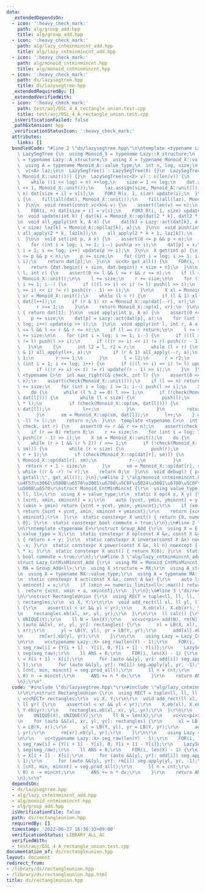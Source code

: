 ```yaml
---
data:
  _extendedDependsOn:
  - icon: ':heavy_check_mark:'
    path: alg/group_add.hpp
    title: alg/group_add.hpp
  - icon: ':heavy_check_mark:'
    path: alg/lazy_cntminmincnt_add.hpp
    title: alg/lazy_cntminmincnt_add.hpp
  - icon: ':heavy_check_mark:'
    path: alg/monoid_cntminmincnt.hpp
    title: alg/monoid_cntminmincnt.hpp
  - icon: ':heavy_check_mark:'
    path: ds/lazysegtree.hpp
    title: ds/lazysegtree.hpp
  _extendedRequiredBy: []
  _extendedVerifiedWith:
  - icon: ':heavy_check_mark:'
    path: test/aoj/DSL_4_A_rectangle_union.test.cpp
    title: test/aoj/DSL_4_A_rectangle_union.test.cpp
  _isVerificationFailed: false
  _pathExtension: hpp
  _verificationStatusIcon: ':heavy_check_mark:'
  attributes:
    links: []
  bundledCode: "#line 2 \"ds/lazysegtree.hpp\"\n\ntemplate <typename Lazy>\nstruct\
    \ LazySegTree {\n  using Monoid_X = typename Lazy::X_structure;\n  using Monoid_A\
    \ = typename Lazy::A_structure;\n  using X = typename Monoid_X::value_type;\n\
    \  using A = typename Monoid_A::value_type;\n  int n, log, size;\n  vc<X> dat;\n\
    \  vc<A> laz;\n\n  LazySegTree() : LazySegTree(0) {}\n  LazySegTree(int n) : LazySegTree(vc<X>(n,\
    \ Monoid_X::unit())) {}\n  LazySegTree(vc<X> v) : n(len(v)) {\n    log = 1;\n\
    \    while ((1 << log) < n) ++log;\n    size = 1 << log;\n    dat.assign(size\
    \ << 1, Monoid_X::unit());\n    laz.assign(size, Monoid_A::unit());\n    FOR(i,\
    \ n) dat[size + i] = v[i];\n    FOR3_R(i, 1, size) update(i);\n  }\n\n  void reset()\
    \ {\n    fill(all(dat), Monoid_X::unit());\n    fill(all(laz), Monoid_A::unit());\n\
    \  }\n\n  void reset(const vc<X>& v) {\n    assert(len(v) == n);\n    reset();\n\
    \    FOR(i, n) dat[size + i] = v[i];\n    FOR3_R(i, 1, size) update(i);\n  }\n\
    \n  void update(int k) { dat[k] = Monoid_X::op(dat[2 * k], dat[2 * k + 1]); }\n\
    \n  void all_apply(int k, A a) {\n    dat[k] = Lazy::act(dat[k], a);\n    if (k\
    \ < size) laz[k] = Monoid_A::op(laz[k], a);\n  }\n\n  void push(int k) {\n   \
    \ all_apply(2 * k, laz[k]);\n    all_apply(2 * k + 1, laz[k]);\n    laz[k] = Monoid_A::unit();\n\
    \  }\n\n  void set(int p, X x) {\n    assert(0 <= p && p < n);\n    p += size;\n\
    \    for (int i = log; i >= 1; i--) push(p >> i);\n    dat[p] = x;\n    for (int\
    \ i = 1; i <= log; i++) update(p >> i);\n  }\n\n  X get(int p) {\n    assert(0\
    \ <= p && p < n);\n    p += size;\n    for (int i = log; i >= 1; i--) push(p >>\
    \ i);\n    return dat[p];\n  }\n\n  vc<X> get_all() {\n    FOR(i, size) push(i);\n\
    \    return {dat.begin() + size, dat.begin() + size + n};\n  }\n\n  X prod(int\
    \ l, int r) {\n    assert(0 <= l && l <= r && r <= n);\n    if (l == r) return\
    \ Monoid_X::unit();\n\n    l += size;\n    r += size;\n\n    for (int i = log;\
    \ i >= 1; i--) {\n      if (((l >> i) << i) != l) push(l >> i);\n      if (((r\
    \ >> i) << i) != r) push((r - 1) >> i);\n    }\n\n    X xl = Monoid_X::unit(),\
    \ xr = Monoid_X::unit();\n    while (l < r) {\n      if (l & 1) xl = Monoid_X::op(xl,\
    \ dat[l++]);\n      if (r & 1) xr = Monoid_X::op(dat[--r], xr);\n      l >>= 1;\n\
    \      r >>= 1;\n    }\n\n    return Monoid_X::op(xl, xr);\n  }\n\n  X prod_all()\
    \ { return dat[1]; }\n\n  void apply(int p, A a) {\n    assert(0 <= p && p < n);\n\
    \    p += size;\n    dat[p] = Lazy::act(dat[p], a);\n    for (int i = 1; i <=\
    \ log; i++) update(p >> i);\n  }\n\n  void apply(int l, int r, A a) {\n    assert(0\
    \ <= l && l <= r && r <= n);\n    if (l == r) return;\n\n    l += size;\n    r\
    \ += size;\n\n    for (int i = log; i >= 1; i--) {\n      if (((l >> i) << i)\
    \ != l) push(l >> i);\n      if (((r >> i) << i) != r) push((r - 1) >> i);\n \
    \   }\n\n    {\n      int l2 = l, r2 = r;\n      while (l < r) {\n        if (l\
    \ & 1) all_apply(l++, a);\n        if (r & 1) all_apply(--r, a);\n        l >>=\
    \ 1;\n        r >>= 1;\n      }\n      l = l2;\n      r = r2;\n    }\n\n    for\
    \ (int i = 1; i <= log; i++) {\n      if (((l >> i) << i) != l) update(l >> i);\n\
    \      if (((r >> i) << i) != r) update((r - 1) >> i);\n    }\n  }\n\n  template\
    \ <typename C>\n  int max_right(C& check, int l) {\n    assert(0 <= l && l <=\
    \ n);\n    assert(check(Monoid_X::unit()));\n    if (l == n) return n;\n    l\
    \ += size;\n    for (int i = log; i >= 1; i--) push(l >> i);\n    X sm = Monoid_X::unit();\n\
    \    do {\n      while (l % 2 == 0) l >>= 1;\n      if (!check(Monoid_X::op(sm,\
    \ dat[l]))) {\n        while (l < size) {\n          push(l);\n          l = (2\
    \ * l);\n          if (check(Monoid_X::op(sm, dat[l]))) {\n            sm = Monoid_X::op(sm,\
    \ dat[l]);\n            l++;\n          }\n        }\n        return l - size;\n\
    \      }\n      sm = Monoid_X::op(sm, dat[l]);\n      l++;\n    } while ((l &\
    \ -l) != l);\n    return n;\n  }\n\n  template <typename C>\n  int min_left(C&\
    \ check, int r) {\n    assert(0 <= r && r <= n);\n    assert(check(Monoid_X::unit()));\n\
    \    if (r == 0) return 0;\n    r += size;\n    for (int i = log; i >= 1; i--)\
    \ push((r - 1) >> i);\n    X sm = Monoid_X::unit();\n    do {\n      r--;\n  \
    \    while (r > 1 && (r % 2)) r >>= 1;\n      if (!check(Monoid_X::op(dat[r],\
    \ sm))) {\n        while (r < size) {\n          push(r);\n          r = (2 *\
    \ r + 1);\n          if (check(Monoid_X::op(dat[r], sm))) {\n            sm =\
    \ Monoid_X::op(dat[r], sm);\n            r--;\n          }\n        }\n      \
    \  return r + 1 - size;\n      }\n      sm = Monoid_X::op(dat[r], sm);\n    }\
    \ while ((r & -r) != r);\n    return 0;\n  }\n\n  void debug() { print(\"lazysegtree\
    \ getall:\", get_all()); }\n};\n#line 2 \"alg/monoid_cntminmincnt.hpp\"\n// \u5168\
    \u4F53\u306E\u500B\u6570\u3001\u6700\u5C0F\u5024\u3001\u6700\u5C0F\u5024\u306E\
    \u500B\u6570\r\nstruct Monoid_CntMinMincnt {\r\n  using value_type = tuple<ll,\
    \ ll, ll>;\r\n  using X = value_type;\r\n  static X op(X x, X y) {\r\n    auto\
    \ [xcnt, xmin, xmincnt] = x;\r\n    auto [ycnt, ymin, ymincnt] = y;\r\n    if\
    \ (xmin > ymin) return {xcnt + ycnt, ymin, ymincnt};\r\n    if (xmin == ymin)\
    \ return {xcnt + ycnt, xmin, xmincnt + ymincnt};\r\n    return {xcnt + ycnt, xmin,\
    \ xmincnt};\r\n  }\r\n  static constexpr X unit() { return {0, numeric_limits<ll>::max(),\
    \ 0}; }\r\n  static constexpr bool commute = true;\r\n};\n#line 2 \"alg/group_add.hpp\"\
    \n\r\ntemplate <typename E>\r\nstruct Group_Add {\r\n  using X = E;\r\n  using\
    \ value_type = X;\r\n  static constexpr X op(const X &x, const X &y) noexcept\
    \ { return x + y; }\r\n  static constexpr X inverse(const X &x) noexcept { return\
    \ -x; }\r\n  static constexpr X power(const X &x, ll n) noexcept { return X(n)\
    \ * x; }\r\n  static constexpr X unit() { return X(0); }\r\n  static constexpr\
    \ bool commute = true;\r\n};\r\n#line 3 \"alg/lazy_cntminmincnt_add.hpp\"\n\r\n\
    struct Lazy_CntMinMincnt_Add {\r\n  using MX = Monoid_CntMinMincnt;\r\n  using\
    \ MA = Group_Add<ll>;\r\n  using X_structure = MX;\r\n  using A_structure = MA;\r\
    \n  using X = typename MX::value_type;\r\n  using A = typename MA::value_type;\r\
    \n  static constexpr X act(const X &x, const A &a) {\r\n    auto [xcnt, xmin,\
    \ xmincnt] = x;\r\n    if (xmin == numeric_limits<ll>::max()) return x;\r\n  \
    \  return {xcnt, xmin + a, xmincnt};\r\n  }\r\n};\n#line 3 \"ds/rectangleunion.hpp\"\
    \n\r\nstruct RectangleUnion {\r\n  using RECT = tuple<ll, ll, ll, ll>;\r\n  vc<RECT>\
    \ rectangles;\r\n  vi X, Y;\r\n\r\n  void add_rect(ll xl, ll yl, ll xr, ll yr)\
    \ {\r\n    assert(xl < xr && yl < yr);\r\n    X.eb(xl), X.eb(xr), Y.eb(yl), Y.eb(yr);\r\
    \n    rectangles.eb(xl, xr, yl, yr);\r\n  }\r\n\r\n  ll calc() {\r\n    UNIQUE(X),\
    \ UNIQUE(Y);\r\n    ll N = len(X);\r\n    vc<vc<pi>> add(N), rm(N);\r\n    for\
    \ (auto &&[xl, xr, yl, yr]: rectangles) {\r\n      xl = LB(X, xl), xr = LB(X,\
    \ xr);\r\n      yl = LB(Y, yl), yr = LB(Y, yr);\r\n      add[xl].eb(yl, yr);\r\
    \n      rm[xr].eb(yl, yr);\r\n    }\r\n\r\n    using Lazy = Lazy_CntMinMincnt_Add;\r\
    \n\r\n    vc<typename Lazy::X> seg_raw(len(Y) - 1);\r\n    FOR(i, len(Y) - 1)\
    \ seg_raw[i] = {Y[i + 1] - Y[i], 0, Y[i + 1] - Y[i]};\r\n    LazySegTree<Lazy>\
    \ seg(seg_raw);\r\n    ll ANS = 0;\r\n    FOR(i, len(X) - 1) {\r\n      ll dx\
    \ = X[i + 1] - X[i];\r\n      for (auto &&[yl, yr]: add[i]) seg.apply(yl, yr,\
    \ 1);\r\n      for (auto &&[yl, yr]: rm[i]) seg.apply(yl, yr, -1);\r\n      auto\
    \ [cnt, min, mincnt] = seg.prod_all();\r\n      ll n = cnt;\r\n      if (min ==\
    \ 0) n -= mincnt;\r\n      ANS += n * dx;\r\n    }\r\n    return ANS;\r\n  }\r\
    \n};\r\n"
  code: "#include \"ds/lazysegtree.hpp\"\r\n#include \"alg/lazy_cntminmincnt_add.hpp\"\
    \r\n\r\nstruct RectangleUnion {\r\n  using RECT = tuple<ll, ll, ll, ll>;\r\n \
    \ vc<RECT> rectangles;\r\n  vi X, Y;\r\n\r\n  void add_rect(ll xl, ll yl, ll xr,\
    \ ll yr) {\r\n    assert(xl < xr && yl < yr);\r\n    X.eb(xl), X.eb(xr), Y.eb(yl),\
    \ Y.eb(yr);\r\n    rectangles.eb(xl, xr, yl, yr);\r\n  }\r\n\r\n  ll calc() {\r\
    \n    UNIQUE(X), UNIQUE(Y);\r\n    ll N = len(X);\r\n    vc<vc<pi>> add(N), rm(N);\r\
    \n    for (auto &&[xl, xr, yl, yr]: rectangles) {\r\n      xl = LB(X, xl), xr\
    \ = LB(X, xr);\r\n      yl = LB(Y, yl), yr = LB(Y, yr);\r\n      add[xl].eb(yl,\
    \ yr);\r\n      rm[xr].eb(yl, yr);\r\n    }\r\n\r\n    using Lazy = Lazy_CntMinMincnt_Add;\r\
    \n\r\n    vc<typename Lazy::X> seg_raw(len(Y) - 1);\r\n    FOR(i, len(Y) - 1)\
    \ seg_raw[i] = {Y[i + 1] - Y[i], 0, Y[i + 1] - Y[i]};\r\n    LazySegTree<Lazy>\
    \ seg(seg_raw);\r\n    ll ANS = 0;\r\n    FOR(i, len(X) - 1) {\r\n      ll dx\
    \ = X[i + 1] - X[i];\r\n      for (auto &&[yl, yr]: add[i]) seg.apply(yl, yr,\
    \ 1);\r\n      for (auto &&[yl, yr]: rm[i]) seg.apply(yl, yr, -1);\r\n      auto\
    \ [cnt, min, mincnt] = seg.prod_all();\r\n      ll n = cnt;\r\n      if (min ==\
    \ 0) n -= mincnt;\r\n      ANS += n * dx;\r\n    }\r\n    return ANS;\r\n  }\r\
    \n};\r\n"
  dependsOn:
  - ds/lazysegtree.hpp
  - alg/lazy_cntminmincnt_add.hpp
  - alg/monoid_cntminmincnt.hpp
  - alg/group_add.hpp
  isVerificationFile: false
  path: ds/rectangleunion.hpp
  requiredBy: []
  timestamp: '2022-06-27 16:36:33+09:00'
  verificationStatus: LIBRARY_ALL_AC
  verifiedWith:
  - test/aoj/DSL_4_A_rectangle_union.test.cpp
documentation_of: ds/rectangleunion.hpp
layout: document
redirect_from:
- /library/ds/rectangleunion.hpp
- /library/ds/rectangleunion.hpp.html
title: ds/rectangleunion.hpp
---
```

